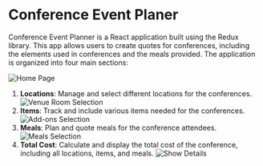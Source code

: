 # Conference Event Planer 
Conference Event Planner is a React application built using the Redux library. This app allows users to create quotes for conferences, including the elements used in conferences and the meals provided. The application is organized into four main sections:

![Home Page](https://i.postimg.cc/QMRWGVL3/1.png)

1. **Locations**: Manage and select different locations for the conferences.
![Venue Room Selection](https://i.postimg.cc/HxX8pHH7/2.png)
2. **Items**: Track and include various items needed for the conferences.
![Add-ons Selection](https://i.postimg.cc/tRFFbdCm/3.png)
3. **Meals**: Plan and quote meals for the conference attendees.
![Meals Selection](https://i.postimg.cc/FKnVfh2W/4.png)
4. **Total Cost**: Calculate and display the total cost of the conference, including all locations, items, and meals.
![Show Details](https://i.postimg.cc/900b8ryj/5.png)
